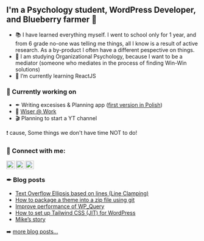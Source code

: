 ## I'm a Psychology student, WordPress Developer, and Blueberry farmer 🤠

- 📚 I have learned everything myself. I went to school only for 1 year, and from 6 grade no-one was telling me things, all I know is a result of active research. As a by-product I often have a different pespective on things.
- 🧠 I am studying Organizational Psychology, because I want to be a mediator (someone who mediates in the process of finding Win-Win solutions)
- 🌱 I’m currently learning ReactJS

### 🚧 Currently working on

- ✒ Writing excesises & Planning app ([first version in Polish][writing_program])
- 🦉 [Wiser @ Work][wiseratwork]
- 🎬 Planning to start a YT channel

❗ cause, Some things we don't have time NOT to do!

### 🔰 Connect with me:

[<img align="left" alt="biiird.com" width="22px" src="https://i.ibb.co/h11Pcr0/earth-fill.png" />][website]
[<img align="left" alt="Michał Kuczek | LinkedIn" width="22px" src="https://i.ibb.co/TcTNH03/linkedin-box-fill.png" />][linkedin]
[<img align="left" alt="Michał Kuczek | Instagram" width="22px" src="https://i.ibb.co/608x0J4/instagram-line.png" />][instagram]
<br />
### ✒ Blog posts
<!-- BLOG-POST-LIST:START -->
- [Text Overflow Ellipsis based on lines &lpar;Line Clamping&rpar;](https://biiird.com/blog/text-overflow-ellipsis-based-on-lines-line-clamping/)
- [How to package a theme into a zip file using git](https://biiird.com/blog/how-to-package-a-theme-into-a-zip-file-using-git/)
- [Improve performance of WP_Query](https://biiird.com/blog/improve-performance-of-wp_query/)
- [How to set up Tailwind CSS &lpar;JIT&rpar; for WordPress](https://biiird.com/blog/how-to-set-up-tailwind-css-for-wordpress/)
- [Mike’s story](https://biiird.com/blog/mikes-story/)
<!-- BLOG-POST-LIST:END -->

➡️ [more blog posts...](https://biiird.com/blog/)

[michalkuczek.pl]: https://michalkuczek.pl
[website]: https://biiird.com
[writing_program]: https://michalkuczek.pl/projekt-przyszlosc/
[youtube]: https://youtube.com/biiird
[instagram]: https://instagram.com/michal_kuczek
[linkedin]: https://linkedin.com/in/michalkuczek/
[wiseratwork]: https://wiseratwork.com